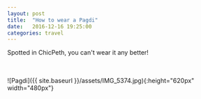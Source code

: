 ```yaml
---
layout: post
title:  "How to wear a Pagdi"
date:   2016-12-16 19:25:00
categories: travel
---
```

Spotted in ChicPeth, you can't wear it any better!

<br><br>
![Pagdi]({{ site.baseurl }}/assets/IMG_5374.jpg){:height="620px" width="480px"}
<br>

<div id='map' style='width: 725px; height: 400px;'></div>

<script>
var mymap = L.map('map').setView([12.9697105, 77.5712412], 8);

L.tileLayer('https://api.tiles.mapbox.com/v4/{id}/{z}/{x}/{y}.png?access_token={accessToken}', {
    attribution: 'Map data &copy; <a href="http://openstreetmap.org">OpenStreetMap</a> contributors, <a href="http://creativecommons.org/licenses/by-sa/2.0/">CC-BY-SA</a>, Imagery © <a href="http://mapbox.com">Mapbox</a>',
    maxZoom: 18,
    id: 'mapbox.outdoors',
    accessToken: 'pk.eyJ1IjoiemFwYXRhIiwiYSI6ImNpejQ2NmZrbzA0a3MzM280Zm40MjNlamcifQ.F1fnWKHio8oHmzw59V6qgw'
}).addTo(mymap);

var marker = L.marker([12.9697105, 77.5712412]).addTo(mymap);
marker.bindPopup("ChicPet");
</script>